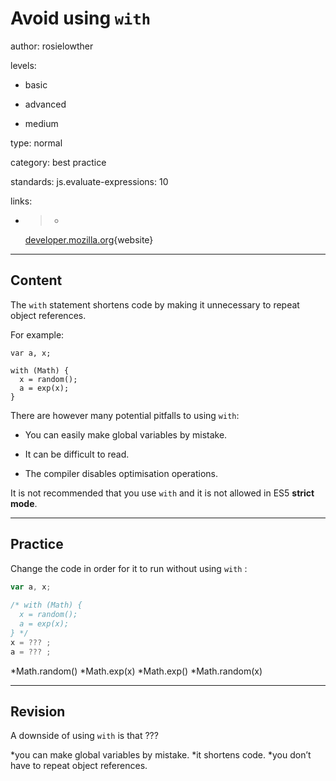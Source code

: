# Avoid using `with`
author: rosielowther

levels:

  - basic

  - advanced

  - medium

type: normal

category: best practice

standards: 
  js.evaluate-expressions: 10

links:

  - >-
    [developer.mozilla.org](https://developer.mozilla.org/en/docs/Web/JavaScript/Reference/Statements/with){website}

---
## Content

The `with` statement shortens code by making it unnecessary to repeat object references.

For example:
```
var a, x;

with (Math) { 
  x = random();
  a = exp(x);
} 
```
There are however many potential pitfalls to using `with`:
* You can easily make global variables by mistake.

* It can be difficult to read.

* The compiler disables optimisation operations.


It is not recommended that you use `with` and it is not allowed in ES5 **strict mode**.

---
## Practice

Change the code in order for it to run without using `with` :
```javascript
var a, x;
  
/* with (Math) { 
  x = random();
  a = exp(x);
} */
x = ??? ;
a = ??? ;
```  
*Math.random()
*Math.exp(x)
*Math.exp()
*Math.random(x)

---
## Revision

A downside of using `with` is that ???

*you can make global variables by mistake.
*it shortens code.
*you don’t have to repeat object references.